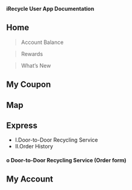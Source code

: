 **iRecycle User App Documentation**
## Home
> Account Balance

> Rewards

> What’s New

## My Coupon

## Map

## Express
- I.Door-to-Door Recycling Service
- II.Order History

#### o Door-to-Door Recycling Service (Order form)

## My Account

